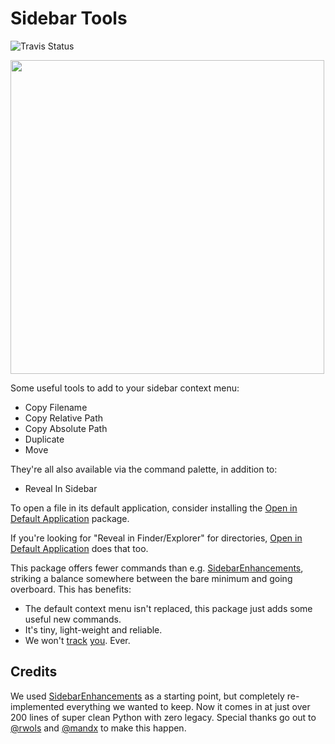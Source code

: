 # Sidebar Tools

![Travis Status](https://travis-ci.org/braver/SideBarTools.svg?branch=master)

<img src="https://raw.githubusercontent.com/braver/SideBarTools/master/screenshot.png" width="502">

Some useful tools to add to your sidebar context menu:

- Copy Filename
- Copy Relative Path
- Copy Absolute Path
- Duplicate
- Move

They're all also available via the command palette, in addition to:

- Reveal In Sidebar

To open a file in its default application, consider installing the [Open in Default Application][2] package.

If you're looking for "Reveal in Finder/Explorer" for directories, [Open in Default Application][2] does that too.

This package offers fewer commands than e.g. [SidebarEnhancements][1], striking a balance somewhere between the bare minimum 
and going overboard. This has benefits:

- The default context menu isn't replaced, this package just adds some useful 
  new commands.
- It's tiny, light-weight and reliable.
- We won't [track][3] [you][5]. Ever.


## Credits

We used [SidebarEnhancements][1] as a starting point, but completely re-implemented everything we wanted to keep. Now it comes in at just over 200 lines of super clean Python with zero legacy. Special thanks go out to [@rwols][6] and [@mandx][7] to make this happen.


[1]: https://packagecontrol.io/packages/SideBarEnhancements
[2]: https://packagecontrol.io/packages/Open%20in%20Default%20Application
[3]: https://github.com/SideBarEnhancements-org/SideBarEnhancements/blob/d1c7fa4bac6a1f31ba177bc41ddd0ca902e43609/Stats.py
[5]: https://forum.sublimetext.com/t/rfc-default-package-control-channel-and-package-telemetry/30157
[6]: https://github.com/braver/SideBarTools/pull/2
[7]: https://github.com/braver/SideBarTools/pulls?q=is%3Apr+author%3Amandx
